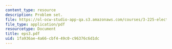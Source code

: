 ```yaml
---
content_type: resource
description: Problem set.
file: https://ol-ocw-studio-app-qa.s3.amazonaws.com/courses/3-225-electronic-and-mechanical-properties-of-materials-fall-2007/1fa936ae4a66cbf449c0c96376c6d1dc_eps3.pdf
file_type: application/pdf
resourcetype: Document
title: eps3.pdf
uid: 1fa936ae-4a66-cbf4-49c0-c96376c6d1dc
---
```

